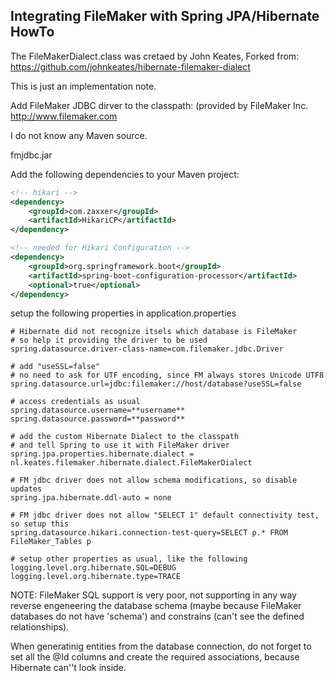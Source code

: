 ## Integrating FileMaker with Spring JPA/Hibernate HowTo

The FileMakerDialect.class was cretaed by John Keates, 
Forked from: https://github.com/johnkeates/hibernate-filemaker-dialect

This is just an implementation note.

Add FileMaker JDBC dirver to the classpath:
(provided by FileMaker Inc. http://www.filemaker.com

I do not know any Maven source.

fmjdbc.jar

Add the following dependencies to your Maven project:
```xml
<!-- hikari -->
<dependency>
    <groupId>com.zaxxer</groupId>
    <artifactId>HikariCP</artifactId>
</dependency>

<!-- needed for Hikari Configuration -->
<dependency>
    <groupId>org.springframework.boot</groupId>
    <artifactId>spring-boot-configuration-processor</artifactId>
    <optional>true</optional>
</dependency>
```

setup the following properties in application.properties

```properties
# Hibernate did not recognize itsels which database is FileMaker
# so help it providing the driver to be used
spring.datasource.driver-class-name=com.filemaker.jdbc.Driver

# add "useSSL=false"
# no need to ask for UTF encoding, since FM always stores Unicode UTF8
spring.datasource.url=jdbc:filemaker://host/database?useSSL=false

# access credentials as usual
spring.datasource.username=**username**
spring.datasource.password=**password**

# add the custom Hibernate Dialect to the classpath
# and tell Spring to use it with FileMaker driver
spring.jpa.properties.hibernate.dialect = nl.keates.filemaker.hibernate.dialect.FileMakerDialect

# FM jdbc driver does not allow schema modifications, so disable updates
spring.jpa.hibernate.ddl-auto = none

# FM jdbc driver does not allow "SELECT 1" default connectivity test, so setup this
spring.datasource.hikari.connection-test-query=SELECT p.* FROM FileMaker_Tables p

# setup other properties as usual, like the following
logging.level.org.hibernate.SQL=DEBUG
logging.level.org.hibernate.type=TRACE

```

NOTE: FileMaker SQL support is very poor, not supporting in any way reverse engeneering the database schema (maybe because FileMaker databases do not have 'schema') and constrains (can't see the defined relationships).

When generatinig entities from the database connection, do not forget to set all the @Id columns and create the required associations, because Hibernate can''t look inside.

